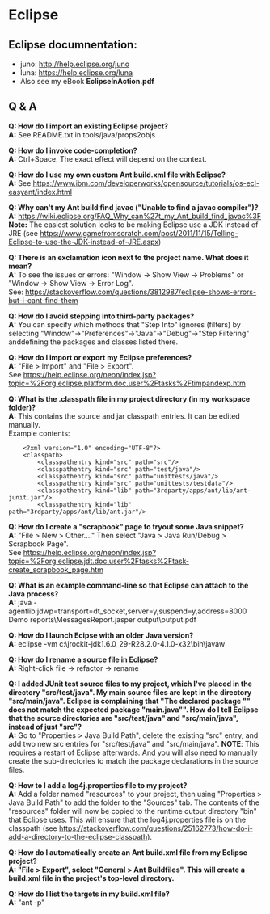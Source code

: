 # Eclipse   

## Eclipse documnentation:  
* juno: http://help.eclipse.org/juno
* luna: https://help.eclipse.org/luna
* Also see my eBook **EclipseInAction.pdf**
  
## Q & A
**Q: How do I import an existing Eclipse project?**  
**A:** See README.txt in tools/java/props2objs  
    
**Q: How do I invoke code-completion?**  
**A:** Ctrl+Space. The exact effect will depend on the context.  
  
**Q: How do I use my own custom Ant build.xml file with Eclipse?**  
**A:** See https://www.ibm.com/developerworks/opensource/tutorials/os-ecl-easyant/index.html  
  
**Q: Why can't my Ant build find javac ("Unable to find a javac compiler")?**  
**A:** https://wiki.eclipse.org/FAQ_Why_can%27t_my_Ant_build_find_javac%3F  
**Note:** The easiest solution looks to be making Eclipse use a JDK instead of JRE (see https://www.gamefromscratch.com/post/2011/11/15/Telling-Eclipse-to-use-the-JDK-instead-of-JRE.aspx)  
  
**Q: There is an exclamation icon next to the project name. What does it mean?**  
**A:** To see the issues or errors: "Window → Show View → Problems" or "Window → Show View → Error Log".  
See: https://stackoverflow.com/questions/3812987/eclipse-shows-errors-but-i-cant-find-them  
    
**Q: How do I avoid stepping into third-party packages?**  
**A:** You can specify which methods that "Step Into" ignores (filters) by selecting "Window"→"Preferences"→"Java"→"Debug"→"Step Filtering" anddefining the packages and classes listed there.  
  
**Q: How do I import or export my Eclipse preferences?**  
**A:** "File > Import" and "File > Export".  
See https://help.eclipse.org/neon/index.jsp?topic=%2Forg.eclipse.platform.doc.user%2Ftasks%2Ftimpandexp.htm  
  
**Q: What is the .classpath file in my project directory (in my workspace folder)?**  
**A:** This contains the source and jar classpath entries. It can be edited manually.  
Example contents:  
````  
    <?xml version="1.0" encoding="UTF-8"?>
    <classpath>
        <classpathentry kind="src" path="src"/>
        <classpathentry kind="src" path="test/java"/>
        <classpathentry kind="src" path="unittests/java"/>
        <classpathentry kind="src" path="unittests/testdata"/>
        <classpathentry kind="lib" path="3rdparty/apps/ant/lib/ant-junit.jar"/>
        <classpathentry kind="lib" path="3rdparty/apps/ant/lib/ant.jar"/>
````  

**Q: How do I create a "scrapbook" page to tryout some Java snippet?**  
**A:** "File > New > Other...." Then select "Java > Java Run/Debug > Scrapbook Page".  
See https://help.eclipse.org/neon/index.jsp?topic=%2Forg.eclipse.jdt.doc.user%2Ftasks%2Ftask-create_scrapbook_page.htm  
  
**Q: What is an example command-line so that Eclipse can attach to the Java process?**  
**A:** java -agentlib:jdwp=transport=dt_socket,server=y,suspend=y,address=8000 Demo reports\MessagesReport.jasper output\output.pdf  
  
**Q: How do I launch Ecipse with an older Java version?**  
**A:** eclipse -vm c:\jrockit-jdk1.6.0_29-R28.2.0-4.1.0-x32\bin\javaw  
  
**Q: How do I rename a source file in Eclipse?**  
**A:** Right-click file -> refactor -> rename    
  
**Q: I added JUnit test source files to my project, which I've placed in the directory "src/test/java". My main source files are kept in the directory "src/main/java". Eclipse is complaining that "The declared package "" does not match the expected package "main.java"". How do I tell Eclipse that the source directories are "src/test/java" and "src/main/java", instead of just "src"?**  
**A:** Go to "Properties > Java Build Path", delete the existing "src" entry, and add two new src entries for "src/test/java" and "src/main/java". **NOTE**: This requires a restart of Eclipse afterwards. And you will also need to manually create the sub-directories to match the package declarations in the source files.  
  
**Q: How to I add a log4j.properties file to my project?**  
**A:** Add a folder named "resources" to your project, then using "Properties > Java Build Path" to add the folder to the "Sources" tab. The contents of the "resources" folder will now be copied to the runtime output directory "bin" that Eclipse uses. This will ensure that the log4j.properties file is on the classpath (see https://stackoverflow.com/questions/25162773/how-do-i-add-a-directory-to-the-eclipse-classpath).  
  
**Q: How do I automatically create an Ant build.xml file from my Eclipse project?**    
**A: "File > Export", select "General > Ant Buildfiles". This will create a build.xml file in the project's top-level directory.**  
  
**Q: How do I list the targets in my build.xml file?**  
**A:** "ant -p"  
